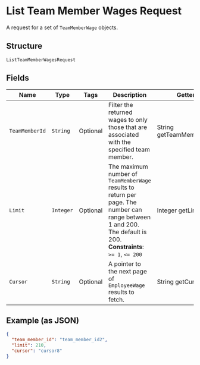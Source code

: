 
# List Team Member Wages Request

A request for a set of `TeamMemberWage` objects.

## Structure

`ListTeamMemberWagesRequest`

## Fields

| Name | Type | Tags | Description | Getter |
|  --- | --- | --- | --- | --- |
| `TeamMemberId` | `String` | Optional | Filter the returned wages to only those that are associated with the<br>specified team member. | String getTeamMemberId() |
| `Limit` | `Integer` | Optional | The maximum number of `TeamMemberWage` results to return per page. The number can range between<br>1 and 200. The default is 200.<br>**Constraints**: `>= 1`, `<= 200` | Integer getLimit() |
| `Cursor` | `String` | Optional | A pointer to the next page of `EmployeeWage` results to fetch. | String getCursor() |

## Example (as JSON)

```json
{
  "team_member_id": "team_member_id2",
  "limit": 210,
  "cursor": "cursor8"
}
```

